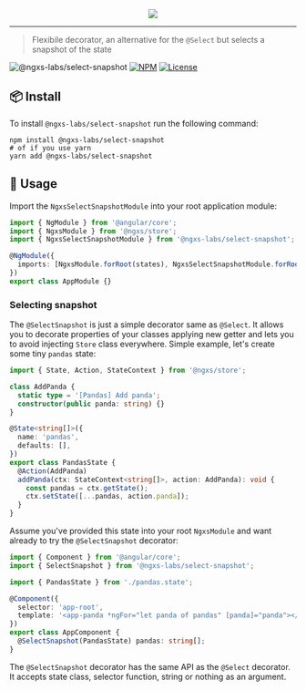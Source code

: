<p align="center">
  <img src="https://raw.githubusercontent.com/ngxs-labs/emitter/master/docs/assets/logo.png">
</p>

---

> Flexibile decorator, an alternative for the `@Select` but selects a snapshot of the state

![@ngxs-labs/select-snapshot](https://github.com/ngxs-labs/select-snapshot/workflows/@ngxs-labs/select-snapshot/badge.svg)
[![NPM](https://badge.fury.io/js/%40ngxs-labs%2Fselect-snapshot.svg)](https://badge.fury.io/js/%40ngxs-labs%2Fselect-snapshot)
[![License](https://img.shields.io/badge/License-MIT-green.svg)](https://github.com/ngxs-labs/select-snapshot/blob/master/LICENSE)

## 📦 Install

To install `@ngxs-labs/select-snapshot` run the following command:

```console
npm install @ngxs-labs/select-snapshot
# of if you use yarn
yarn add @ngxs-labs/select-snapshot
```

## 🔨 Usage

Import the `NgxsSelectSnapshotModule` into your root application module:

```typescript
import { NgModule } from '@angular/core';
import { NgxsModule } from '@ngxs/store';
import { NgxsSelectSnapshotModule } from '@ngxs-labs/select-snapshot';

@NgModule({
  imports: [NgxsModule.forRoot(states), NgxsSelectSnapshotModule.forRoot()],
})
export class AppModule {}
```

### Selecting snapshot

The `@SelectSnapshot` is just a simple decorator same as `@Select`. It allows you to decorate properties of your classes applying new getter and lets you to avoid injecting `Store` class everywhere. Simple example, let's create some tiny `pandas` state:

```typescript
import { State, Action, StateContext } from '@ngxs/store';

class AddPanda {
  static type = '[Pandas] Add panda';
  constructor(public panda: string) {}
}

@State<string[]>({
  name: 'pandas',
  defaults: [],
})
export class PandasState {
  @Action(AddPanda)
  addPanda(ctx: StateContext<string[]>, action: AddPanda): void {
    const pandas = ctx.getState();
    ctx.setState([...pandas, action.panda]);
  }
}
```

Assume you've provided this state into your root `NgxsModule` and want already to try the `@SelectSnapshot` decorator:

```typescript
import { Component } from '@angular/core';
import { SelectSnapshot } from '@ngxs-labs/select-snapshot';

import { PandasState } from './pandas.state';

@Component({
  selector: 'app-root',
  template: '<app-panda *ngFor="let panda of pandas" [panda]="panda"></app-panda>',
})
export class AppComponent {
  @SelectSnapshot(PandasState) pandas: string[];
}
```

The `@SelectSnapshot` decorator has the same API as the `@Select` decorator. It accepts state class, selector function, string or nothing as an argument.
